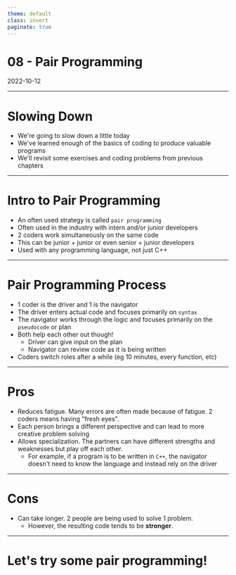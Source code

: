 ```yaml
---
theme: default
class: invert
paginate: true
---
```


# 08 - Pair Programming
2022-10-12

---

# Slowing Down

- We're going to slow down a little today
- We've learned enough of the basics of coding to produce valuable programs
- We'll revisit some exercises and coding problems from previous chapters

---

# Intro to Pair Programming

- An often used strategy is called `pair programming`
- Often used in the industry with intern and/or junior developers
- 2 coders work simultaneously on the same code
- This can be junior + junior or even senior + junior developers
- Used with any programming language, not just C++

---

# Pair Programming Process

- 1 coder is the driver and 1 is the navigator
- The driver enters actual code and focuses primarily on `syntax`
- The navigator works through the logic and focuses primarily on the `pseudocode` or plan
- Both help each other out though!
  - Driver can give input on the plan
  - Navigator can review code as it is being written
- Coders switch roles after a while (eg 10 minutes, every function, etc)

---

# Pros

- Reduces fatigue. Many errors are often made because of fatigue. 2 coders means having "fresh eyes".
- Each person brings a different perspective and can lead to more creative problem solving
- Allows specialization. The partners can have different strengths and weaknesses but play off each other.
  - For example, if a program is to be written in `C++`, the navigator doesn't need to know the language and instead rely on the driver

---

# Cons
- Can take longer. 2 people are being used to solve 1 problem.
  - However, the resulting code tends to be **stronger**.

---

# Let's try some pair programming!
